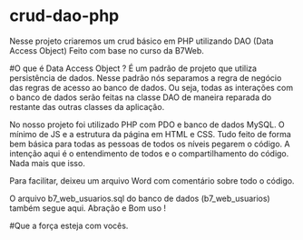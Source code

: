 # crud-dao-php
Nesse projeto criaremos um crud básico em PHP utilizando DAO (Data Access Object)
Feito com base no curso da B7Web.



#O que é Data Access Object ?
É um padrão de projeto que utiliza persistência de dados. Nesse padrão nós separamos a regra de negócio das regras de acesso ao banco de dados. Ou seja, todas as interações com o banco de dados serão feitas na classe DAO de maneira reparada do restante das outras classes da aplicação. 

No nosso projeto foi utilizado PHP com PDO e banco de dados MySQL. O mínimo de JS e a estrutura da página em HTML e CSS.
Tudo feito de forma bem básica para todas as pessoas de todos os níveis pegarem o código. A intenção aqui é o entendimento de todos e o compartilhamento do código. Nada mais que isso. 

Para facilitar, deixeu um arquivo Word com comentário sobre todo o código. 

O arquivo b7_web_usuarios.sql do banco de dados (b7_web_usuarios) também segue aqui. Abração e Bom uso !

#Que a força esteja com vocês.

